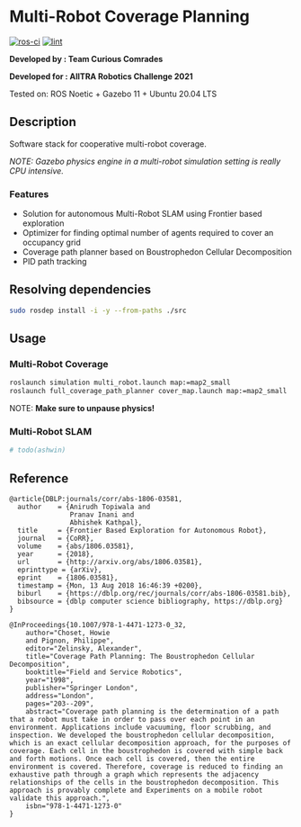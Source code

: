 # Multi-Robot Coverage Planning

[![ros-ci](https://github.com/nocoinman/MRCP/actions/workflows/ros-ci.yaml/badge.svg)](https://github.com/nocoinman/MRCP/actions/workflows/ros-ci.yaml)
[![lint](https://github.com/nocoinman/MRCP/actions/workflows/lint.yaml/badge.svg)](https://github.com/nocoinman/MRCP/actions/workflows/lint.yaml)

**Developed by  : Team Curious Comrades**

**Developed for : AIITRA Robotics Challenge 2021**

Tested on: ROS Noetic + Gazebo 11 + Ubuntu 20.04 LTS

## Description

Software stack for cooperative multi-robot coverage.

*NOTE: Gazebo physics engine in a multi-robot simulation setting is really CPU intensive.*

### Features

* Solution for autonomous Multi-Robot SLAM using Frontier based exploration
* Optimizer for finding optimal number of agents required to cover an occupancy grid
* Coverage path planner based on Boustrophedon Cellular Decomposition
* PID path tracking 

## Resolving dependencies

```bash
sudo rosdep install -i -y --from-paths ./src 
```

## Usage

### Multi-Robot Coverage

```bash
roslaunch simulation multi_robot.launch map:=map2_small
roslaunch full_coverage_path_planner cover_map.launch map:=map2_small
```
NOTE: **Make sure to unpause physics!**

### Multi-Robot SLAM

```bash
# todo(ashwin)
```

## Reference

```
@article{DBLP:journals/corr/abs-1806-03581,
  author    = {Anirudh Topiwala and
               Pranav Inani and
               Abhishek Kathpal},
  title     = {Frontier Based Exploration for Autonomous Robot},
  journal   = {CoRR},
  volume    = {abs/1806.03581},
  year      = {2018},
  url       = {http://arxiv.org/abs/1806.03581},
  eprinttype = {arXiv},
  eprint    = {1806.03581},
  timestamp = {Mon, 13 Aug 2018 16:46:39 +0200},
  biburl    = {https://dblp.org/rec/journals/corr/abs-1806-03581.bib},
  bibsource = {dblp computer science bibliography, https://dblp.org}
}

@InProceedings{10.1007/978-1-4471-1273-0_32,
    author="Choset, Howie
    and Pignon, Philippe",
    editor="Zelinsky, Alexander",
    title="Coverage Path Planning: The Boustrophedon Cellular Decomposition",
    booktitle="Field and Service Robotics",
    year="1998",
    publisher="Springer London",
    address="London",
    pages="203--209",
    abstract="Coverage path planning is the determination of a path that a robot must take in order to pass over each point in an environment. Applications include vacuuming, floor scrubbing, and inspection. We developed the boustrophedon cellular decomposition, which is an exact cellular decomposition approach, for the purposes of coverage. Each cell in the boustrophedon is covered with simple back and forth motions. Once each cell is covered, then the entire environment is covered. Therefore, coverage is reduced to finding an exhaustive path through a graph which represents the adjacency relationships of the cells in the boustrophedon decomposition. This approach is provably complete and Experiments on a mobile robot validate this approach.",
    isbn="978-1-4471-1273-0"
}
```